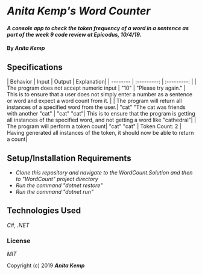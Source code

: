 # _Anita Kemp's Word Counter_

#### _A console app to check the token frequency of a word in a sentence as part of the week 9 code review at Epicodus, 10/4/19._

#### By _**Anita Kemp**_

## Specifications

| Behavior | Input | Output | Explanation|
| -------- | :---------: | :---------: |
| The program does not accept numeric input | "10" | "Please try again." | This is to ensure that a user does not simply enter a number as a sentence or word and expect a word count from it. |
| The program will return all instances of a specified word from the user.| "cat" "The cat was friends with another "cat" | "cat" "cat"| This is to ensure that the program is getting all instances of the specified word, and not getting a word like "cathedral"|
| The program will perform a token count| "cat" "cat" | Token Count: 2 | Having generated all instances of the token, it should now be able to return a count|

## Setup/Installation Requirements

* _Clone this repository and navigate to the WordCount.Solution and then to "WordCount" project directory_
* _Run the command "dotnet restore"_
* _Run the command "dotnet run"_

## Technologies Used

_C#, .NET_

### License

*MIT*

Copyright (c) 2019 **_Anita Kemp_**